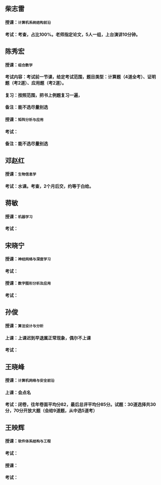 ## 柴志雷
  #### 授课：` 计算机系统结构前沿 `
  #### 考试：考查，占比100%。老师指定论文，5人一组，上台演讲10分钟。


## 陈秀宏
  #### 授课：` 组合数学 `
  #### 考试内容：考试前一节课，给定考试范围，题目类型：计算题（4道全考）、证明题（考2道）、应用题（考2道）。
  #### 复习：按照范围，把书上例题复习一遍，
  #### 备注：能不选尽量别选

  #### 授课：` 矩阵分析与应用 `
  #### 考试：
  #### 备注：能不选尽量别选

## 邓赵红
  #### 授课：` 生物信息学 `
  #### 考试：水课。考查，2个月后交，约等于白给。

## 蒋敏
  #### 授课：` 机器学习 `
  #### 考试：


## 宋晓宁
  #### 授课：` 神经网络与深度学习 `
  #### 考试：
  #### 授课：` 数字图形分析及应用 `
  #### 考试：


## 孙俊
  #### 授课：` 算法设计与分析 `
  #### 上课：上课迟到早退属正常现象，偶尔不上课
  #### 考试：


## 王晓峰
  #### 授课：` 计算机网络与安全前沿 `
  #### 上课：会点名
  #### 考试：闭卷，往年卷面平均分82，最后总评平均分85分。试题：30道选择共30分，70分开放大题（会给9道题，从中选5道考）


## 王映辉
  #### 授课：` 软件体系结构与工程 ` 
  #### 考试：

  #### 授课：
  #### 考试：
